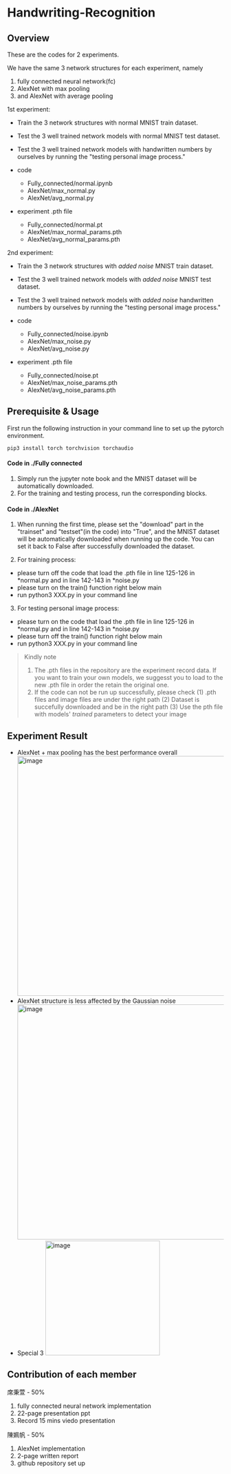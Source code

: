 # Handwriting-Recognition

## Overview
These are the codes for 2 experiments.

We have the same 3 network structures for each experiment, namely 
1. fully connected neural network(fc)
2. AlexNet with max pooling 
3. and AlexNet with average pooling

1st experiment:
* Train the 3 network structures with normal MNIST train dataset.
* Test the 3 well trained network models with normal MNIST test dataset.
* Test the 3 well trained network models with handwritten numbers by ourselves by running the "testing personal image process."
* code
    * Fully_connected/normal.ipynb
    * AlexNet/max_normal.py
    * AlexNet/avg_normal.py

* experiment .pth file
    * Fully_connected/normal.pt
    * AlexNet/max_normal_params.pth
    * AlexNet/avg_normal_params.pth

2nd experiment:
* Train the 3 network structures with *added noise* MNIST train dataset.
* Test the 3 well trained network models with *added noise* MNIST test dataset.
* Test the 3 well trained network models with *added noise* handwritten numbers by ourselves by running the "testing personal image process."
* code
    * Fully_connected/noise.ipynb
    * AlexNet/max_noise.py
    * AlexNet/avg_noise.py

* experiment .pth file
    * Fully_connected/noise.pt
    * AlexNet/max_noise_params.pth
    * AlexNet/avg_noise_params.pth

## Prerequisite & Usage
First run the following instruction in your command line to set up the pytorch environment.
```
pip3 install torch torchvision torchaudio
```
#### Code in ./Fully connected
1. Simply run the jupyter note book and the MNIST dataset will be automatically downloaded.
2. For the training and testing process, run the corresponding blocks.

#### Code in ./AlexNet
1. When running the first time, please set the "download" part in the "trainset" and "testset"(in the code) into "True", and the MNIST dataset will be automatically downloaded when running up the code. You can set it back to False after successfully downloaded the dataset.

2. For training process:
*  please turn off the code that load the .pth file in line 125-126 in *normal.py and in line 142-143 in *noise.py
* please turn on the train() function right below main
* run python3 XXX.py in your command line

3. For testing personal image process:
*  please turn on the code that load the .pth file in line 125-126 in *normal.py and in line 142-143 in *noise.py
* please turn off the train() function right below main
* run python3 XXX.py in your command line

> Kindly note 
> 1. The .pth files in the repository are the experiment record data. If you want to train your own models, we suggesst you to load to the new .pth file in order the retain the original one.
> 2. If the code can not be run up successfully, please check (1) .pth files and image files are under the right path (2) Dataset is succefully downloaded and be in the right path (3) Use the pth file with models' *trained* parameters to detect your image

## Experiment Result
* AlexNet + max pooling has the best performance overall
  <img width="557" alt="image" src="https://user-images.githubusercontent.com/73454628/173620281-8b3d73a3-f0e5-4b40-879d-762e0e5d16ea.png">
* AlexNet structure is less affected by the Gaussian noise
  <img width="546" alt="image" src="https://user-images.githubusercontent.com/73454628/173620359-b22b5e59-22d7-4cc4-8bf1-0ce435cf62b8.png">
* Special 3
  <img width="266" alt="image" src="https://user-images.githubusercontent.com/73454628/173620497-48317b0b-5a10-4764-b1f9-1395c98959c5.png">

## Contribution of each member
席秉萱 - 50%
1. fully connected neural network implementation
2. 22-page presentation ppt
3. Record 15 mins viedo presentation 

陳姵帆 - 50%
1. AlexNet implementation
2. 2-page written report
3. github repository set up
